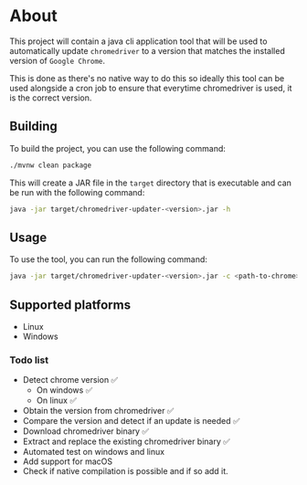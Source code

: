 # About

This project will contain a java cli application tool
that will be used to automatically update `chromedriver`
to a version that matches the installed version of `Google Chrome`.

This is done as there's no native way to do this so ideally this 
tool can be used alongside a cron job to ensure that everytime 
chromedriver is used, it is the correct version.

## Building

To build the project, you can use the following command:

```bash
./mvnw clean package
```

This will create a JAR file in the `target` directory that
is executable and can be run with the following command:

```bash
java -jar target/chromedriver-updater-<version>.jar -h
```

## Usage

To use the tool, you can run the following command:

```bash
java -jar target/chromedriver-updater-<version>.jar -c <path-to-chrome> -d <path-to-chromedriver>
```

## Supported platforms

- Linux
- Windows


### Todo list
* Detect chrome version ✅
  * On windows ✅
  * On linux ✅
* Obtain the version from chromedriver ✅
* Compare the version and detect if an update is needed ✅
* Download chromedriver binary ✅
* Extract and replace the existing chromedriver binary ✅
* Automated test on windows and linux 
* Add support for macOS
* Check if native compilation is possible and if so add it.
